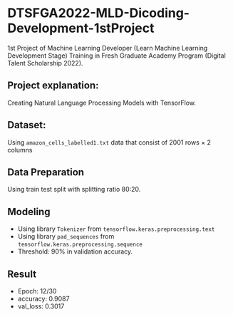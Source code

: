 # DTSFGA2022-MLD-Dicoding-Development-1stProject
1st Project of Machine Learning Developer (Learn Machine Learning Development Stage) Training in Fresh Graduate Academy Program (Digital Talent Scholarship 2022).

## Project explanation:
Creating Natural Language Processing Models with TensorFlow.

## Dataset:
Using `amazon_cells_labelled1.txt` data that consist of 2001 rows × 2 columns

## Data Preparation
Using train test split with splitting ratio 80:20.

## Modeling
* Using library `Tokenizer` from `tensorflow.keras.preprocessing.text`
* Using library `pad_sequences` from `tensorflow.keras.preprocessing.sequence`
* Threshold: 90% in validation accuracy.

## Result
* Epoch: 12/30
* accuracy: 0.9087
* val_loss: 0.3017
